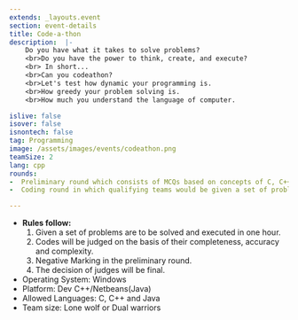 ```yaml
---
extends: _layouts.event
section: event-details
title: Code-a-thon
description:  |-
    Do you have what it takes to solve problems? 
    <br>Do you have the power to think, create, and execute?
    <br> In short...
    <br>Can you codeathon?
    <br>Let's test how dynamic your programming is. 
    <br>How greedy your problem solving is. 
    <br>How much you understand the language of computer.

islive: false
isover: false
isnontech: false
tag: Programming
image: /assets/images/events/codeathon.png
teamSize: 2
lang: cpp
rounds:
-  Preliminary round which consists of MCQs based on concepts of C, C++ and Java. 
-  Coding round in which qualifying teams would be given a set of problems to solve in allowed programming        languages.

---
```

- **Rules follow:**
  1. Given a set of problems are to be solved and executed in one hour. 
  2. Codes will be judged on the basis of their completeness, accuracy and complexity. 
  3. Negative Marking in the preliminary round. 
  4. The decision of judges will be final.
- Operating System: Windows
- Platform: Dev C++/Netbeans(Java)
- Allowed Languages: C, C++ and Java 
- Team size: Lone wolf or Dual warriors
